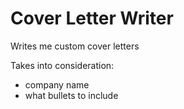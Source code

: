 # Cover Letter Writer

Writes me custom cover letters

Takes into consideration:  

- company name
- what bullets to include

